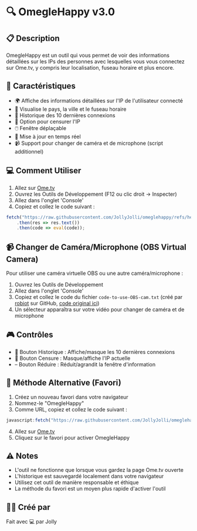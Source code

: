 # 🔍 OmegleHappy v3.0

## 📋 Description
OmegleHappy est un outil qui vous permet de voir des informations détaillées sur les IPs des personnes avec lesquelles vous vous connectez sur Ome.tv, y compris leur localisation, fuseau horaire et plus encore.

## 🚀 Caractéristiques
- 🌍 Affiche des informations détaillées sur l'IP de l'utilisateur connecté
- 📍 Visualise le pays, la ville et le fuseau horaire
- 📜 Historique des 10 dernières connexions
- 🙈 Option pour censurer l'IP
- 🖱️ Fenêtre déplaçable
- 🔄 Mise à jour en temps réel
- 📹 Support pour changer de caméra et de microphone (script additionnel)

## 💻 Comment Utiliser
1. Allez sur [Ome.tv](https://ome.tv)
2. Ouvrez les Outils de Développement (F12 ou clic droit -> Inspecter)
3. Allez dans l'onglet 'Console'
4. Copiez et collez le code suivant :
```javascript
fetch("https://raw.githubusercontent.com/JollyJolli/omeglehappy/refs/heads/main/codigo.txt")
    .then(res => res.text())
    .then(code => eval(code));
```

## 📹 Changer de Caméra/Microphone (OBS Virtual Camera)
Pour utiliser une caméra virtuelle OBS ou une autre caméra/microphone :
1. Ouvrez les Outils de Développement
2. Allez dans l'onglet 'Console'
3. Copiez et collez le code du fichier `code-to-use-OBS-cam.txt` (créé par [robiot](https://github.com/robiot) sur GitHub, [code original ici](https://gist.github.com/robiot/fb05b6528a76ec1142842913b5eca38a))
4. Un sélecteur apparaîtra sur votre vidéo pour changer de caméra et de microphone

## 🎮 Contrôles
- 📜 Bouton Historique : Affiche/masque les 10 dernières connexions
- 🙈 Bouton Censure : Masque/affiche l'IP actuelle
- – Bouton Réduire : Réduit/agrandit la fenêtre d'information

## 📌 Méthode Alternative (Favori)
1. Créez un nouveau favori dans votre navigateur
2. Nommez-le "OmegleHappy"
3. Comme URL, copiez et collez le code suivant :
```javascript
javascript:fetch("https://raw.githubusercontent.com/JollyJolli/omeglehappy/refs/heads/main/codigo.txt").then(r=>r.text()).then(c=>eval(c))
```
4. Allez sur [Ome.tv](https://ome.tv)
5. Cliquez sur le favori pour activer OmegleHappy

## ⚠️ Notes
- L'outil ne fonctionne que lorsque vous gardez la page Ome.tv ouverte
- L'historique est sauvegardé localement dans votre navigateur
- Utilisez cet outil de manière responsable et éthique
- La méthode du favori est un moyen plus rapide d'activer l'outil

## 👨‍💻 Créé par
Fait avec 💻 par Jolly